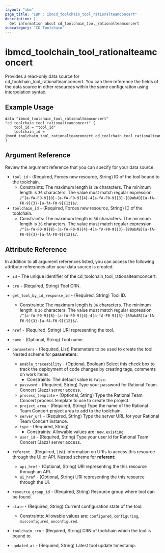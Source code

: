 ```yaml
---
layout: "ibm"
page_title: "IBM : ibmcd_toolchain_tool_rationalteamconcert"
description: |-
  Get information about cd_toolchain_tool_rationalteamconcert
subcategory: "CD Toolchain"
---
```


# ibmcd_toolchain_tool_rationalteamconcert

Provides a read-only data source for cd_toolchain_tool_rationalteamconcert. You can then reference the fields of the data source in other resources within the same configuration using interpolation syntax.

## Example Usage

```hcl
data "ibmcd_toolchain_tool_rationalteamconcert" "cd_toolchain_tool_rationalteamconcert" {
	tool_id = "tool_id"
	toolchain_id = ibmcd_toolchain_tool_rationalteamconcert.cd_toolchain_tool_rationalteamconcert.toolchain_id
}
```

## Argument Reference

Review the argument reference that you can specify for your data source.

* `tool_id` - (Required, Forces new resource, String) ID of the tool bound to the toolchain.
  * Constraints: The maximum length is `36` characters. The minimum length is `36` characters. The value must match regular expression `/^[a-fA-F0-9]{8}-[a-fA-F0-9]{4}-4[a-fA-F0-9]{3}-[89abAB][a-fA-F0-9]{3}-[a-fA-F0-9]{12}$/`.
* `toolchain_id` - (Required, Forces new resource, String) ID of the toolchain.
  * Constraints: The maximum length is `36` characters. The minimum length is `36` characters. The value must match regular expression `/^[a-fA-F0-9]{8}-[a-fA-F0-9]{4}-4[a-fA-F0-9]{3}-[89abAB][a-fA-F0-9]{3}-[a-fA-F0-9]{12}$/`.

## Attribute Reference

In addition to all argument references listed, you can access the following attribute references after your data source is created.

* `id` - The unique identifier of the cd_toolchain_tool_rationalteamconcert.
* `crn` - (Required, String) Tool CRN.

* `get_tool_by_id_response_id` - (Required, String) Tool ID.
  * Constraints: The maximum length is `36` characters. The minimum length is `36` characters. The value must match regular expression `/^[a-fA-F0-9]{8}-[a-fA-F0-9]{4}-4[a-fA-F0-9]{3}-[89abAB][a-fA-F0-9]{3}-[a-fA-F0-9]{12}$/`.

* `href` - (Required, String) URI representing the tool.

* `name` - (Optional, String) Tool name.

* `parameters` - (Required, List) Parameters to be used to create the tool.
Nested scheme for **parameters**:
	* `enable_traceability` - (Optional, Boolean) Select this check box to track the deployment of code changes by creating tags, comments on work items.
	  * Constraints: The default value is `false`.
	* `password` - (Required, String) Type your password for Rational Team Concert (Jazz) server access.
	* `process_template` - (Optional, String) Type the Rational Team Concert process template to use to create the project.
	* `project_area` - (Required, String) Type the name of the Rational Team Concert project area to add to the toolchain.
	* `server_url` - (Required, String) Type the server URL for your Rational Team Concert instance.
	* `type` - (Required, String)
	  * Constraints: Allowable values are: `new`, `existing`.
	* `user_id` - (Required, String) Type your user id for Rational Team Concert (Jazz) server access.

* `referent` - (Required, List) Information on URIs to access this resource through the UI or API.
Nested scheme for **referent**:
	* `api_href` - (Optional, String) URI representing the this resource through an API.
	* `ui_href` - (Optional, String) URI representing the this resource through the UI.

* `resource_group_id` - (Required, String) Resource group where tool can be found.

* `state` - (Required, String) Current configuration state of the tool.
  * Constraints: Allowable values are: `configured`, `configuring`, `misconfigured`, `unconfigured`.

* `toolchain_crn` - (Required, String) CRN of toolchain which the tool is bound to.

* `updated_at` - (Required, String) Latest tool update timestamp.

